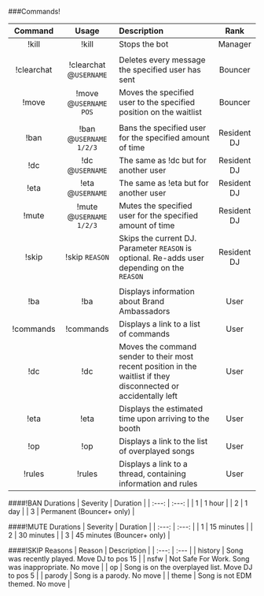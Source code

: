 ###Commands!

| Command | Usage | Description | Rank |
| :---: | :---: | :--- | :---: |
| !kill | !kill | Stops the bot | Manager |
| | | |
| !clearchat | !clearchat @`USERNAME` | Deletes every message the specified user has sent | Bouncer |
| !move | !move @`USERNAME` `POS` | Moves the specified user to the specified position on the waitlist | Bouncer |
| | | |
| !ban | !ban @`USERNAME` `1/2/3` | Bans the specified user for the specified amount of time | Resident DJ |
| !dc | !dc @`USERNAME` | The same as !dc but for another user | Resident DJ |
| !eta | !eta @`USERNAME` | The same as !eta but for another user | Resident DJ |
| !mute | !mute @`USERNAME` `1/2/3` | Mutes the specified user for the specified amount of time | Resident DJ |
| !skip | !skip `REASON` | Skips the current DJ. Parameter `REASON` is optional. Re-adds user depending on the `REASON` | Resident DJ |
| | | |
| !ba | !ba | Displays information about Brand Ambassadors | User |
| !commands | !commands | Displays a link to a list of commands | User |
| !dc | !dc | Moves the command sender to their most recent position in the waitlist if they disconnected or accidentally left | User |
| !eta | !eta | Displays the estimated time upon arriving to the booth | User |
| !op | !op | Displays a link to the list of overplayed songs | User |
| !rules | !rules | Displays a link to a thread, containing information and rules | User |

####!BAN Durations
| Severity | Duration |
| :---: | :---: |
| 1 | 1 hour |
| 2 | 1 day |
| 3 | Permanent (Bouncer+ only) |

####!MUTE Durations
| Severity | Duration |
| :---: | :---: |
| 1 | 15 minutes |
| 2 | 30 minutes |
| 3 | 45 minutes (Bouncer+ only) |

####!SKIP Reasons
| Reason | Description |
| :---: | :--- |
| history | Song was recently played. Move DJ to pos 15 |
| nsfw | Not Safe For Work. Song was inappropriate. No move |
| op | Song is on the overplayed list. Move DJ to pos 5 |
| parody | Song is a parody. No move |
| theme | Song is not EDM themed. No move |
